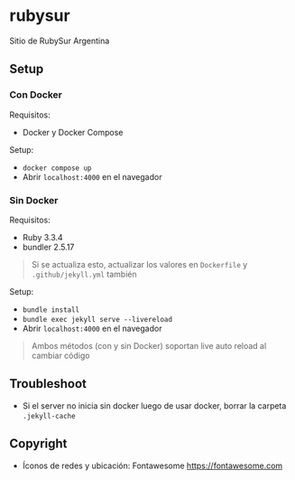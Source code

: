 # rubysur

Sitio de RubySur Argentina

## Setup

### Con Docker

Requisitos:

- Docker y Docker Compose

Setup:

- `docker compose up`
- Abrir `localhost:4000` en el navegador

### Sin Docker

Requisitos:

- Ruby 3.3.4
- bundler 2.5.17

> Si se actualiza esto, actualizar los valores en `Dockerfile` y `.github/jekyll.yml` también

Setup:

- `bundle install`
- `bundle exec jekyll serve --livereload`
- Abrir `localhost:4000` en el navegador

> Ambos métodos (con y sin Docker) soportan live auto reload al cambiar código

## Troubleshoot

- Si el server no inicia sin docker luego de usar docker, borrar la carpeta `.jekyll-cache`

## Copyright

- Íconos de redes y ubicación: Fontawesome https://fontawesome.com
